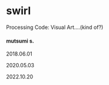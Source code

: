 # swirl
Processing Code: Visual Art....(kind of?)<BR>
<h4>mutsumi s.</h4>
<p> 2018.06.01</p>
<p> 2020.05.03</p>
<p>2022.10.20</p>

 
